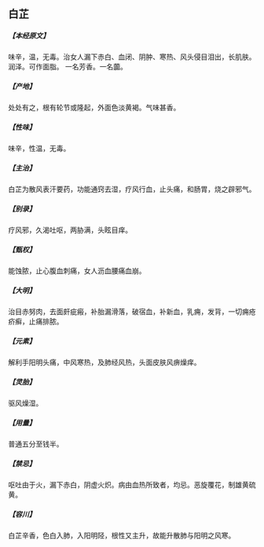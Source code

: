 ## 白芷

##### 【本经原文】
味辛，温，无毒。治女人漏下赤白、血闭、阴肿、寒热、风头侵目泪出，长肌肤。润泽。可作面脂。
一名芳香。一名虈。
##### 【产地】
处处有之，根有轮节或隆起，外面色淡黄褐。气味甚香。
##### 【性味】
味辛，性温，无毒。
##### 【主治】
白芷为散风表汗要药，功能通窍去湿，疗风行血，止头痛，和肠胃，烧之辟邪气。
##### 【别录】
疗风邪，久渴吐呕，两胁满，头眩目痒。
##### 【甄权】
能蚀脓，止心腹血刺痛，女人沥血腰痛血崩。
##### 【大明】
治目赤努肉，去面皯疵瘢，补胎漏滑落，破宿血，补新血，乳痈，发背，一切痈疮疥癣，止痛排脓。
##### 【元素】
解利手阳明头痛，中风寒热，及肺经风热，头面皮肤风痹燥痒。
##### 【灵胎】
驱风燥湿。
##### 【用量】
普通五分至钱半。
##### 【禁忌】
呕吐由于火，漏下赤白，阴虚火炽。病由血热所致者，均忌。恶旋覆花，制雄黄硫黄。
##### 【容川】
白芷辛香，色白入肺，入阳明陉，根性又主升，故能升散肺与阳明之风寒。
